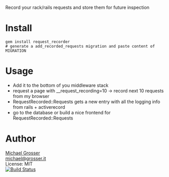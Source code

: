Record your rack/rails requests and store them for future inspection

Install
=======

    gem install request_recorder
    # generate a add_recorded_requests migration and paste content of MIGRATION

Usage
=====

 - Add it to the bottom of you middleware stack
 - request a page with __request_recording=10 -> record next 10 requests from my browser
 - RequestRecorded::Requests gets a new entry with all the logging info from rails + activerecord
 - go to the database or build a nice frontend for RequestRecorded::Requests

Author
======
[Michael Grosser](http://grosser.it)<br/>
michael@grosser.it<br/>
License: MIT<br/>
[![Build Status](https://travis-ci.org/grosser/request_recorder.png)](https://travis-ci.org/grosser/request_recorder)
